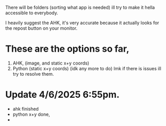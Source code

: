 There will be folders (sorting what app is needed) ill try to make it hella accessible to everybody.

I heavily suggest the AHK, it's very accurate because it actually looks for the repost button on your monitor.

# These are the options so far,
1. AHK, (image, and static x+y coords)
2. Python (static x+y coords)
(idk any more to do)
lmk if there is issues ill try to resolve them.

# Update 4/6/2025 6:55pm.
- ahk finished
- python x+y done,
-
